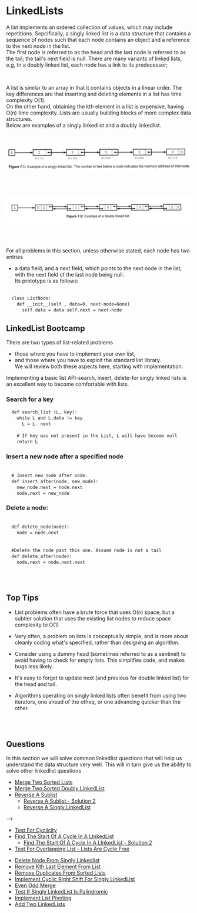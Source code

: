 # LinkedLists

A list implements an ordered collection of values, which may include repetitions. Sepcifically, a singly linked list is a data structure that 
contains a sequence of nodes such that each node contains an object and a reference to the next node in the list.   
The first node is referred to as the head and the last node is referred to as the tail; the tail's next field is null.
There are many variants of linked lists, e.g, tn a doubly linked list, each node has a link to its predecessor;

<br>


A list is similar to an array in that it contains objects in a linear order. 
The key differences are that inserting and deleting elements in a list has time complexity O(1).   
On the other hand, obtaining the kth element in a list is expensive, having O(n) time complexity.
Lists are usually building blocks of more complex data structures.  
Below are examples of a singly linkedlist and a doubly linkedlist.

<br>

![Singly Linkedlist](./../../assets/singly_linkedlist.png)

<br>
<br>

![Doubly Linkedlist](./../../assets/doubly_linkedlist.png)

<br>
<br>

For all problems in this section, unless otherwise stated, each node has two entries 
- a data field, and a next field, which points to the next node in the list, with the next field of the last node being null.   
Its prototype is as follows:   

```

  class ListNode:
    def __init__(self , data=0, next-node=None)
      self.data = data self.next = next-node

```   


## LinkedList Bootcamp
There are two types of list-related problems  
- those where you have to implement your own list, 
- and those where you have to exploit the standard list library.  
We will review both these aspects here, starting with implementation.

Implementing a basic list APl-search, insert, delete-for singly linked lists is an excellent way to become comfortable with lists.

### Search for a key
```
  def search_list (L, key): 
    while L and L.data != key
      L = L. next

    # If key was not present in the List, L will have become null 
    return L
```  

### Insert a new node after a specified node
```

  # Insert new_node after node. 
  def insert_after(node, new_node):
    new_node.next = node.next 
    node.next = new_node

```

### Delete a node:
```
  
  def delete_node(node):
    node = node.next


  #Delete the node past this one. Assume node is not a tail
  def delete_after(node):
    node.next = node.next.next

```

<br><br>

## Top Tips

-  List problems often have a brute force that uses O(n) space, but a subtler solution that uses the existing list nodes to reduce space complexity to O(1)

- Very often, a problem on lists is conceptually simple, and is more about cleanly coding what's specified, rather than designing an algorithm.

- Consider using a dummy head (sometimes referred to as a sentinel) to avoid having to check for empty lists. This simplifies code, and makes bugs less likely.

- It's easy to forget to update next (and previous for double linked list) for the head and tail.

- Algorithms operating on singly linked lists often benefit from using two iterators, one ahead of the otheq, or one advancing quicker than the other.



<br> <br>

## Questions

In this section we will solve common linkedlist questions that will help us understand the data structure very well. This will in turn give us the ability to solve other linkedlist questions

- [Merge Two Sorted Lists](1_merge_two_sorted_lists/merge_two_list.py)
- [Merge Two Sorted Doubly LinkedList](1.1_merge_two_sorted_doubly_linkedlist/merge_list.py)
- [Reverse A Sublist](2_reverse_a_single_sublist/reverse_sublist_1.py)
  - [Reverse A Sublist - Solution 2](2_reverse_a_single_sublist/reverse_sublist_2.py)
  - [Reverse A Singly LinkedList](2.1_reverse_singly_linkedlist/reverse_singly_linkedlist.py)
<!-- - [Reverse Every K Sublist](2.2_reverse_every_k_sublist/reverse_k_sublist.py) --> -->
- [Test For Cyclicity](3_test_for_cyclicity/has_cycle.py)
- [Find The Start Of A Cycle In A LInkedList](3.1_start_of_linkedlist_cycle/find_cycle_start_1.py)
  - [Find The Start Of A Cycle In A LInkedList - Solution 2](3.1_start_of_linkedlist_cycle/find_cycle_start_2.py)
- [Test For Overlapping List - Lists Are Cycle Free](4_test_for_overlapping_lists/has_overlapping_list.py)
<!-- - [Test For Overlapping List - Lists May Have Cycles](4_test_for_overlapping_lists/has_overlapping_list.py) -->
- [Delete Node From Singly Linkedlist](6_delete_node_from_singly_linkedlist/delete_node.py)
- [Remove Kth Last Element From List](7_remove_kth_last_element_from_list/remove_kth_last_element.py)
- [Remove Duplicates From Sorted Lists](8_remove_duplicates_from_sorted_list/remove_duplicates.py)
- [Implement Cyclic Right Shift For Singly LinkedList](9_cyclic_right_shift_of_singly_linkedlist/cyclic_right_shift_list.py)
- [Even Odd Merge](10_even_odd_merge/even_odd_merge.py)
- [Test If Singly LinkedList Is Palindromic](11_palindromic_linkedlist/is_palindrome.py)
- [Implement List Pivoting](12_implement_list_pivoting/list_pivoting.py)
- [Add Two LinkedLists](13_add_two_linkedlists/add_lists.py)
